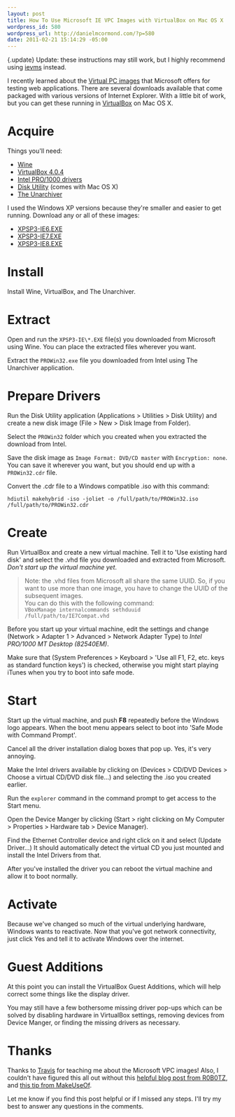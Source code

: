```yaml
---
layout: post
title: How To Use Microsoft IE VPC Images with VirtualBox on Mac OS X
wordpress_id: 580
wordpress_url: http://danielmcormond.com/?p=580
date: 2011-02-21 15:14:29 -05:00
---
```


{.update} Update: these instructions may still work, but I highly recommend using [ievms](http://xdissent.github.com/ievms/) instead.

I recently learned about the [Virtual PC images](http://www.microsoft.com/downloads/en/details.aspx?FamilyID=21eabb90-958f-4b64-b5f1-73d0a413c8ef&amp;displaylang=en) that Microsoft offers for testing web applications. There are several downloads available that come packaged with various versions of Internet Explorer. With a little bit of work, but you can get these running in [VirtualBox](http://www.virtualbox.org/) on Mac OS X.

# Acquire

Things you'll need:
* [Wine](http://www.winehq.org/download/)
* [VirtualBox 4.0.4](http://www.virtualbox.org/wiki/Downloads)
* [Intel PRO/1000 drivers](http://downloadcenter.intel.com/confirm.aspx?httpDown=http://downloadmirror.intel.com/18717/eng/PROWin32.exe&amp;lang=eng&amp;Dwnldid=18717&amp;ProductID=871)
* [Disk Utility](http://en.wikipedia.org/wiki/Disk_Utility) (comes with Mac OS X)
* [The Unarchiver](http://wakaba.c3.cx/s/apps/unarchiver.html)

I used the Windows XP versions because they're smaller and easier to get running. Download any or all of these images:

* [XPSP3-IE6.EXE](http://www.microsoft.com/downloads/info.aspx?na=46&amp;SrcFamilyId=21EABB90-958F-4B64-B5F1-73D0A413C8EF&amp;SrcDisplayLang=en&amp;u=http%3a%2f%2fdownload.microsoft.com%2fdownload%2fB%2f7%2f2%2fB72085AE-0F04-4C6F-9182-BF1EE90F5273%2fXPSP3-IE6.EXE)
* [XPSP3-IE7.EXE](http://www.microsoft.com/downloads/info.aspx?na=46&amp;SrcFamilyId=21EABB90-958F-4B64-B5F1-73D0A413C8EF&amp;SrcDisplayLang=en&amp;u=http%3a%2f%2fdownload.microsoft.com%2fdownload%2fB%2f7%2f2%2fB72085AE-0F04-4C6F-9182-BF1EE90F5273%2fXPSP3-IE7.EXE)
* [XPSP3-IE8.EXE](http://www.microsoft.com/downloads/info.aspx?na=46&amp;SrcFamilyId=21EABB90-958F-4B64-B5F1-73D0A413C8EF&amp;SrcDisplayLang=en&amp;u=http%3a%2f%2fdownload.microsoft.com%2fdownload%2fB%2f7%2f2%2fB72085AE-0F04-4C6F-9182-BF1EE90F5273%2fXPSP3-IE8.EXE)

# Install

Install Wine, VirtualBox, and The Unarchiver.

# Extract

Open and run the `XPSP3-IE\*.EXE` file(s) you downloaded from Microsoft using Wine. You can place the extracted files wherever you want.

Extract the `PROWin32.exe` file you downloaded from Intel using The Unarchiver application.

# Prepare Drivers

Run the Disk Utility application (Applications > Utilities > Disk Utility) and create a new disk image (File > New > Disk Image from Folder).

Select the `PROWin32` folder which you created when you extracted the download from Intel.

Save the disk image as `Image Format: DVD/CD master` with `Encryption: none`. You can save it wherever you want, but you should end up with a `PROWin32.cdr` file.

Convert the .cdr file to a Windows compatible .iso with this command:

`hdiutil makehybrid -iso -joliet -o /full/path/to/PROWin32.iso /full/path/to/PROWin32.cdr`

# Create

Run VirtualBox and create a new virtual machine. Tell it to 'Use existing hard disk' and select the .vhd file you downloaded and extracted from Microsoft. *Don't start up the virtual machine yet*.

> Note: the .vhd files from Microsoft all share the same UUID. So, if you want to use more than one image, you have to change the UUID of the subsequent images.  
> You can do this with the following command:  
> `VBoxManage internalcommands sethduuid /full/path/to/IE7Compat.vhd`

Before you start up your virtual machine, edit the settings and change (Network > Adapter 1 > Advanced > Network Adapter Type) to *Intel PRO/1000 MT Desktop (82540EM)*.

Make sure that (System Preferences > Keyboard > 'Use all F1, F2, etc. keys as standard function keys') is checked, otherwise you might start playing iTunes when you try to boot into safe mode.
# Start
Start up the virtual machine, and push __F8__ repeatedly before the Windows logo appears. When the boot menu appears select to boot into 'Safe Mode with Command Prompt'.

Cancel all the driver installation dialog boxes that pop up. Yes, it's very annoying.

Make the Intel drivers available by clicking on (Devices > CD/DVD Devices > Choose a virtual CD/DVD disk file...) and selecting the .iso you created earlier.

Run the `explorer` command in the command prompt to get access to the Start menu.

Open the Device Manger by clicking (Start > right clicking on My Computer > Properties > Hardware tab > Device Manager).

Find the Ethernet Controller device and right click on it and select (Update Driver...) It should automatically detect the virtual CD you just mounted and install the Intel Drivers from that.

After you've installed the driver you can reboot the virtual machine and allow it to boot normally.

# Activate

Because we've changed so much of the virtual underlying hardware, Windows wants to reactivate. Now that you've got network connectivity, just click Yes and tell it to activate Windows over the internet.

# Guest Additions

At this point you can install the VirtualBox Guest Additions, which will help correct some things like the display driver.

You may still have a few bothersome missing driver pop-ups which can be solved by disabling hardware in VirtualBox settings, removing devices from Device Manger, or finding the missing drivers as necessary.

# Thanks

Thanks to [Travis](http://twitter.com/travis) for teaching me about the Microsoft VPC images! Also, I couldn't have figured this all out without this [helpful blog post from R0B0TZ](http://r0b0tz.com/2011/02/using-microsofts-ie6-ie7-ie8-vhd-virtual-pc-images-with-virtualbox/), and [this tip from MakeUseOf](http://www.makeuseof.com/tag/how-to-create-windows-compatible-iso-disc-images-in-mac-os-x/).

Let me know if you find this post helpful or if I missed any steps. I'll try my best to answer any questions in the comments.
